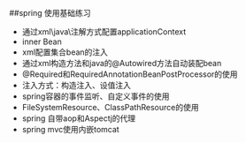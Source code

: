 ##spring 使用基础练习

* 通过xml\java\注解方式配置applicationContext
* inner Bean
* xml配置集合bean的注入
* 通过xml构造方法和java的@Autowired方法自动装配bean
* @Required和RequiredAnnotationBeanPostProcessor的使用
* 注入方式：构造注入、设值注入
* spring容器的事件监听、自定义事件的使用
* FileSystemResource、ClassPathResource的使用
* spring 自带aop和Aspectj的代理
* spring mvc使用内嵌tomcat